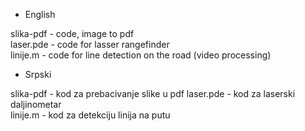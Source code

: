 - English

slika-pdf - code, image to pdf       
laser.pde - code for lasser rangefinder      
linije.m - code for line detection on the road (video processing)        

- Srpski

slika-pdf - kod za prebacivanje slike u pdf
laser.pde - kod za laserski daljinometar   
linije.m - kod za detekciju linija na putu
